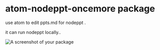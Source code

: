 # atom-nodeppt-oncemore package

use atom to edit ppts.md for nodeppt .

it can run nodeppt locally..

![A screenshot of your package](https://f.cloud.github.com/assets/69169/2290250/c35d867a-a017-11e3-86be-cd7c5bf3ff9b.gif)
